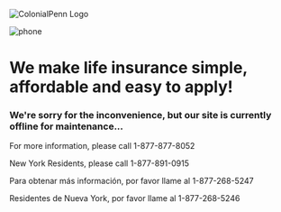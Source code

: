 ![ColonialPenn Logo](assets/images/header_logo.jpg)

![phone](assets/images/header_phone_numbers.jpg)

We make life insurance simple, affordable and easy to apply!
============================================================

### We're sorry for the inconvenience, but our site is currently offline for maintenance...

For more information, please call 1-877-877-8052

New York Residents, please call 1-877-891-0915

Para obtenar más información, por favor llame al 1-877-268-5247

Residentes de Nueva York, por favor llame al 1-877-268-5246